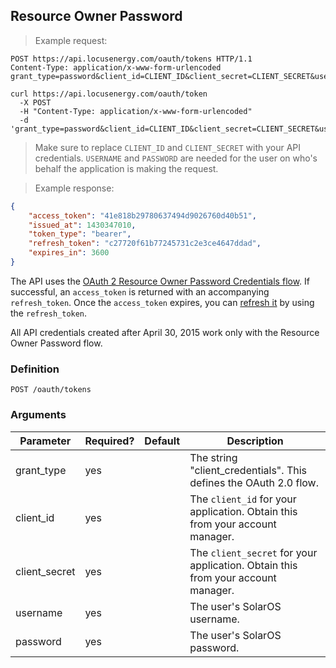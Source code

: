 ## Resource Owner Password

> Example request:

```http
POST https://api.locusenergy.com/oauth/tokens HTTP/1.1
Content-Type: application/x-www-form-urlencoded
grant_type=password&client_id=CLIENT_ID&client_secret=CLIENT_SECRET&username=USERNAME&password=PASSWORD
```

```shell
curl https://api.locusenergy.com/oauth/token 
  -X POST
  -H "Content-Type: application/x-www-form-urlencoded"
  -d 'grant_type=password&client_id=CLIENT_ID&client_secret=CLIENT_SECRET&username=USERNAME&password=PASSWORD'
```

> Make sure to replace `CLIENT_ID` and `CLIENT_SECRET` with your API credentials. `USERNAME` and `PASSWORD` are needed for the user on who's behalf the application is making the request.

> Example response:

```json
{
    "access_token": "41e818b29780637494d9026760d40b51",
    "issued_at": 1430347010,
    "token_type": "bearer",
    "refresh_token": "c27720f61b77245731c2e3ce4647ddad",
    "expires_in": 3600
}
```

The API uses the [OAuth 2 Resource Owner Password Credentials flow](https://tools.ietf.org/html/rfc6749#section-4.3). If successful, an `access_token` is returned with an accompanying `refresh_token`. Once the `access_token` expires, you can [refresh it](#refreshing-an-access-token) by using the `refresh_token`.

<aside class="notice">All API credentials created after April 30, 2015 work only with the Resource Owner Password flow.</aside>

### Definition

`POST /oauth/tokens`

### Arguments

Parameter|Required?|Default|Description
---|---|---|---
grant_type|yes||The string "client_credentials". This defines the OAuth 2.0 flow.
client_id|yes||The `client_id` for your application. Obtain this from your account manager.
client_secret|yes||The `client_secret` for your application. Obtain this from your account manager.
username|yes||The user's SolarOS username.
password|yes||The user's SolarOS password.